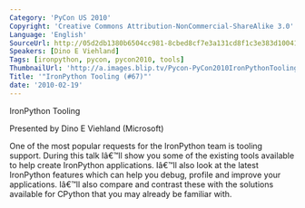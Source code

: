 ```yaml
---
Category: 'PyCon US 2010'
Copyright: 'Creative Commons Attribution-NonCommercial-ShareAlike 3.0'
Language: 'English'
SourceUrl: http://05d2db1380b6504cc981-8cbed8cf7e3a131cd8f1c3e383d10041.r93.cf2.rackcdn.com/pycon-us-2010/319_ironpython-tooling-67.m4v
Speakers: [Dino E Viehland]
Tags: [ironpython, pycon, pycon2010, tools]
ThumbnailUrl: 'http://a.images.blip.tv/Pycon-PyCon2010IronPythonTooling67763.png'
Title: '"IronPython Tooling (#67)"'
date: '2010-02-19'
---
```

IronPython Tooling

  
Presented by Dino E Viehland (Microsoft)

  
One of the most popular requests for the IronPython team is tooling support.
During this talk Iâ€™ll show you some of the existing tools available to help
create IronPython applications. Iâ€™ll also look at the latest IronPython
features which can help you debug, profile and improve your applications.
Iâ€™ll also compare and contrast these with the solutions available for
CPython that you may already be familiar with.

